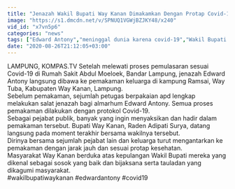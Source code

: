 ```yaml
---
title: "Jenazah Wakil Bupati Way Kanan Dimakamkan Dengan Protap Covid-19"
image: "https://s1.dmcdn.net/v/SPNUQ1VGWjBZJKY48/x240"
vid_id: "x7vn5p6"
categories: "news"
tags: ["Edward Antony","meninggal dunia karena covid-19","Wakil Bupati Way Kanan"]
date: "2020-08-26T21:12:05+03:00"
---
```

LAMPUNG, KOMPAS.TV  Setelah melewati proses pemulasaran sesuai Covid-19 di Rumah Sakit Abdul Moeloek, Bandar Lampung, jenazah Edward Antony langsung dibawa ke pemakaman keluarga di kampung Ramsai, Way Tuba, Kabupaten Way Kanan, Lampung.   <br>Sebelum pemakaman, sejumlah petugas berpakaian apd lengkap melakukan salat jenazah bagi almarhum Edward Antony. Semua proses pemakaman dilakukan dengan protokol Covid-19.   <br>Sebagai pejabat publik, banyak yang ingin menyaksikan dan hadir dalam pemakaman tersebut. Bupati Way Kanan, Raden Adipati Surya, datang langsung pada moment terakhir bersama wakilnya tersebut.   <br>Dirinya bersama sejumlah pejabat lain dan keluarga turut mengantarkan ke pemakaman dengan jarak jauh dan sesuai protap kesehatan.   <br>Masyarakat Way Kanan berduka atas kepulangan Wakil Bupati mereka yang dikenal sebagai sosok yang baik dan bijaksana serta tauladan yang dikagumi masyarakat.   <br>#wakilbupatiwaykanan #edwardantony #covid19                                        <br>
